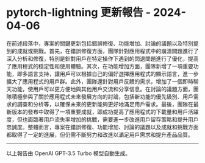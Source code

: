 # pytorch-lightning 更新報告 - 2024-04-06

在前述段落中，專案的關鍵更新包括錯誤修復、功能增加、討論的議題以及特別提到的成就或挑戰。首先，在錯誤修復方面，團隊針對應用程式中的崩潰問題進行了深入分析和修復，特別是針對用戶在特定操作下遇到的閃退問題進行了優化，提高了應用程式的穩定性和使用體驗。其次，在功能增加方面，團隊新增了一項重要功能，即多語言支持，讓用戶可以根據自己的偏好選擇應用程式的顯示語言，進一步擴大了應用程式的用戶群。此外，團隊還針對用戶反饋的需求，增加了一個即時聊天功能，使用戶可以更方便地與其他用戶交流和分享信息。在討論的議題方面，團隊積極參與了關於應用程式未來發展方向的討論，包括新功能的優先級別、用戶需求的調查和分析等，以確保未來的更新能夠更好地滿足用戶需求。最後，團隊在最新版本的發布中取得了一項重要成就，即成功提高了應用程式的下載量和用戶活躍度，但也面臨著用戶流失率增加的挑戰，需要進一步改進用戶留存策略和提升用戶忠誠度。整體而言，專案在錯誤修復、功能增加、討論的議題以及成就和挑戰方面都取得了一定的進展，但仍需不斷努力和改進以滿足用戶需求和提升產品品質。



---



以上報告由 OpenAI GPT-3.5 Turbo 模型自動生成。